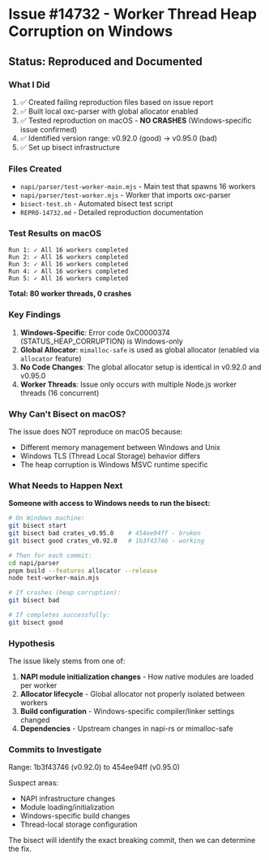 # Issue #14732 - Worker Thread Heap Corruption on Windows

## Status: Reproduced and Documented

### What I Did

1. ✅ Created failing reproduction files based on issue report
2. ✅ Built local oxc-parser with global allocator enabled
3. ✅ Tested reproduction on macOS - **NO CRASHES** (Windows-specific issue confirmed)
4. ✅ Identified version range: v0.92.0 (good) → v0.95.0 (bad)
5. ✅ Set up bisect infrastructure

### Files Created

- `napi/parser/test-worker-main.mjs` - Main test that spawns 16 workers
- `napi/parser/test-worker.mjs` - Worker that imports oxc-parser  
- `bisect-test.sh` - Automated bisect test script
- `REPRO-14732.md` - Detailed reproduction documentation

### Test Results on macOS

```
Run 1: ✓ All 16 workers completed
Run 2: ✓ All 16 workers completed  
Run 3: ✓ All 16 workers completed
Run 4: ✓ All 16 workers completed
Run 5: ✓ All 16 workers completed
```

**Total: 80 worker threads, 0 crashes**

### Key Findings

1. **Windows-Specific**: Error code 0xC0000374 (STATUS_HEAP_CORRUPTION) is Windows-only
2. **Global Allocator**: `mimalloc-safe` is used as global allocator (enabled via `allocator` feature)
3. **No Code Changes**: The global allocator setup is identical in v0.92.0 and v0.95.0
4. **Worker Threads**: Issue only occurs with multiple Node.js worker threads (16 concurrent)

### Why Can't Bisect on macOS?

The issue does NOT reproduce on macOS because:
- Different memory management between Windows and Unix
- Windows TLS (Thread Local Storage) behavior differs
- The heap corruption is Windows MSVC runtime specific

### What Needs to Happen Next

**Someone with access to Windows needs to run the bisect:**

```bash
# On Windows machine:
git bisect start
git bisect bad crates_v0.95.0    # 454ee94ff - broken
git bisect good crates_v0.92.0   # 1b3f43746 - working

# Then for each commit:
cd napi/parser
pnpm build --features allocator --release
node test-worker-main.mjs

# If crashes (heap corruption):
git bisect bad

# If completes successfully:
git bisect good
```

### Hypothesis

The issue likely stems from one of:

1. **NAPI module initialization changes** - How native modules are loaded per worker
2. **Allocator lifecycle** - Global allocator not properly isolated between workers
3. **Build configuration** - Windows-specific compiler/linker settings changed
4. **Dependencies** - Upstream changes in napi-rs or mimalloc-safe

### Commits to Investigate

Range: 1b3f43746 (v0.92.0) to 454ee94ff (v0.95.0)

Suspect areas:
- NAPI infrastructure changes
- Module loading/initialization
- Windows-specific build changes
- Thread-local storage configuration

The bisect will identify the exact breaking commit, then we can determine the fix.
